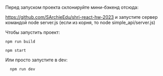 Перед запуском проекта склонируйте мини-бэкенд отсюда:

  https://github.com/SArchieEdu/shri-react-hw-2023
  и запустите сервер командой node server.js (если из корня, то node simple_api/server.js)
  
Чтобы запустить проект: 
  ```
  npm run build
  
  npm start
  ```
Или просто запустите в dev:
```
  npm run dev
```
